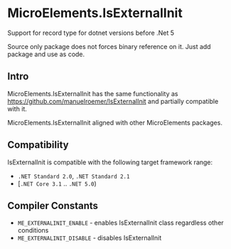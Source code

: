 ﻿# MicroElements.IsExternalInit
Support for record type for dotnet versions before .Net 5

Source only package does not forces binary reference on it. Just add package and use as code.

## Intro

MicroElements.IsExternalInit has the same functionality as https://github.com/manuelroemer/IsExternalInit and partially compatible with it.

MicroElements.IsExternalInit aligned with other MicroElements packages.

## Compatibility

IsExternalInit is compatible with the following target framework range:

* `.NET Standard 2.0`, `.NET Standard 2.1`
* [`.NET Core 3.1` .. `.NET 5.0`)

## Compiler Constants

* `ME_EXTERNALINIT_ENABLE` - enables IsExternalInit class regardless other conditions
* `ME_EXTERNALINIT_DISABLE` - disables IsExternalInit
